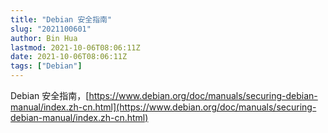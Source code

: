 ```yaml
---
title: "Debian 安全指南"
slug: "2021100601"
author: Bin Hua
lastmod: 2021-10-06T08:06:11Z
date: 2021-10-06T08:06:11Z
tags: ["Debian"]
---
```


Debian 安全指南，[https://www.debian.org/doc/manuals/securing-debian-manual/index.zh-cn.html](https://www.debian.org/doc/manuals/securing-debian-manual/index.zh-cn.html)
